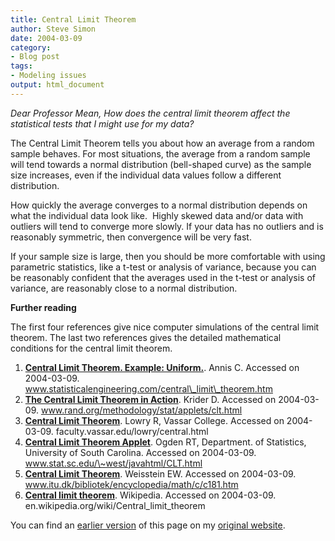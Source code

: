 ```yaml
---
title: Central Limit Theorem
author: Steve Simon
date: 2004-03-09
category:
- Blog post
tags:
- Modeling issues
output: html_document
---
```

*Dear Professor Mean, How does the central limit theorem affect the
statistical tests that I might use for my data?*

The Central Limit Theorem tells you about how an average from a random
sample behaves. For most situations, the average from a random sample
will tend towards a normal distribution (bell-shaped curve) as the
sample size increases, even if the individual data values follow a
different distribution.

How quickly the average converges to a normal distribution depends on
what the individual data look like.  Highly skewed data and/or data with
outliers will tend to converge more slowly. If your data has no outliers
and is reasonably symmetric, then convergence will be very fast.

If your sample size is large, then you should be more comfortable with
using parametric statistics, like a t-test or analysis of variance,
because you can be reasonably confident that the averages used in the
t-test or analysis of variance, are reasonably close to a normal
distribution.

**Further reading**

The first four references give nice computer simulations of the central
limit theorem. The last two references gives the detailed mathematical
conditions for the central limit theorem.

1.  **[Central Limit Theorem. Example:
    Uniform.](http://www.statisticalengineering.com/central_limit_theorem.htm)**.
    Annis C. Accessed on 2004-03-09.
    www.statisticalengineering.com/central\_limit\_theorem.htm
2.  **[The Central Limit Theorem in
    Action](http://www.rand.org/methodology/stat/applets/clt.html)**.
    Krider D. Accessed on 2004-03-09.
    www.rand.org/methodology/stat/applets/clt.html
3.  **[Central Limit
    Theorem](http://faculty.vassar.edu/lowry/central.html)**. Lowry R,
    Vassar College. Accessed on 2004-03-09.
    faculty.vassar.edu/lowry/central.html
4.  **[Central Limit Theorem
    Applet](http://www.stat.sc.edu/~west/javahtml/CLT.html)**. Ogden RT,
    Department. of Statistics, University of South Carolina. Accessed on
    2004-03-09. www.stat.sc.edu/\~west/javahtml/CLT.html
5.  **[Central Limit
    Theorem](http://www.itu.dk/bibliotek/encyclopedia/math/c/c181.htm)**.
    Weisstein EW. Accessed on 2004-03-09.
    www.itu.dk/bibliotek/encyclopedia/math/c/c181.htm
6.  **[Central limit
    theorem](http://en.wikipedia.org/wiki/Central_limit_theorem)**.
    Wikipedia. Accessed on 2004-03-09.
    en.wikipedia.org/wiki/Central\_limit\_theorem

You can find an [earlier version](http://www.pmean.com/04/clt.html) of this page on my [original website](http://www.pmean.com/original_site.html).
